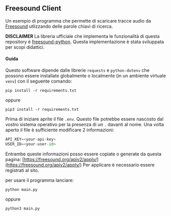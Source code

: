 ## Freesound Client

Un esempio di programma che permette di scaricare tracce audio da [Freesound](https://www.freesound.org) utlizzando delle parole chiavi di ricerca.

**DISCLAIMER**
La libreria ufficiale che implementa le funzionalità di questa repository è [freesound-python](https://github.com/MTG/freesound-python). Questa implementazione è stata sviluppata per scopi didattici.

#### Guida
Questo software dipende dalle librerie `requests` e `python-dotenv` che possono essere installate globalmente o localmente (in un ambiente virtuale `venv`) con il seguente comando:

```
pip install -r requirements.txt
```
oppure
```
pip3 install -r requirements.txt
```
Prima di iniziare aprite il file `.env`. Questo file potrebbe essere nascosto dal vostro sistema operativo per la presenza di un `.` davanti al nome. 
Una volta aperto il file è sufficiente modificare 2 informazioni:

```py
API_KEY=<your-api-key>
USER_ID=<your-user-id>
```
Entrambe queste informazioni posso essere copiate o generate da questa pagina: [https://freesound.org/apiv2/apply/](https://freesound.org/apiv2/apply/)
Per applicare è necessario essere registrati al sito.

per usare il programma lanciare:
```shell
python main.py
```
oppure
```shell
python3 main.py
```
